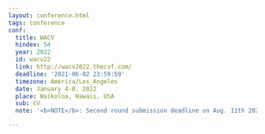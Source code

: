 ```yaml
---
layout: conference.html
tags: conference
conf:
  title: WACV
  hindex: 54
  year: 2022
  id: wacv22
  link: http://wacv2022.thecvf.com/
  deadline: '2021-06-02 23:59:59'
  timezone: America/Los_Angeles
  date: January 4-8, 2022
  place: Waikoloa, Hawaii, USA
  sub: CV
  note: '<b>NOTE</b>: Second round submission deadline on Aug. 11th 2021'

---
```

